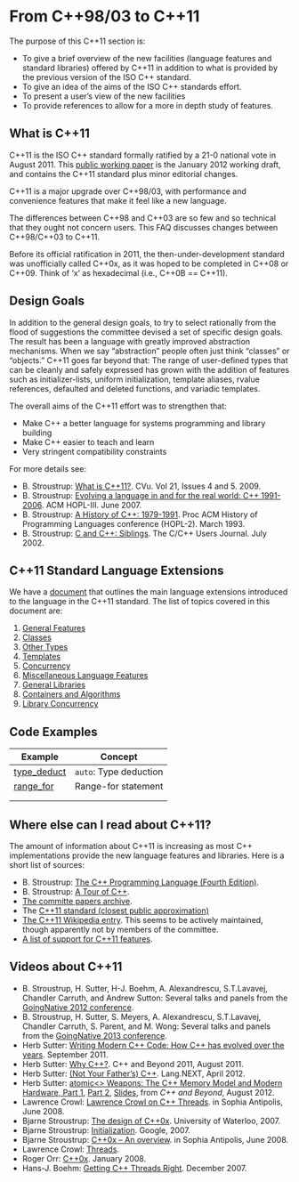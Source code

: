 # From C++98/03 to C++11

The purpose of this C++11 section is:

- To give a brief overview of the new facilities (language features and  standard libraries) offered by C++11 in addition to what is provided by  the previous version of the ISO C++ standard. 
- To give an idea of the aims of the ISO C++ standards effort. 
- To present a user’s view of the new facilities 
- To provide references to allow for a more in depth study of features. 

## What is C++11

C++11 is the ISO C++ standard formally ratified by a 21-0 national vote in August 2011. This [public working paper](http://www.open-std.org/jtc1/sc22/wg21/docs/papers/2012/n3337.pdf) is the January 2012 working draft, and contains the C++11 standard plus minor editorial changes.

C++11 is a major upgrade over C++98/03, with performance and convenience features that make it feel like a new language.

The differences between C++98 and C++03 are so few and so technical that they ought not concern users. This FAQ discusses changes between C++98/C++03 to C++11.

Before its official ratification in 2011, the then-under-development standard was unofficially called C++0x, as it was hoped to be completed in C++08 or C++09. Think of ‘x’ as hexadecimal (i.e., C++0B == C++11).

## Design Goals

In addition to the general design goals, to try to select rationally from the flood of suggestions the committee devised a set of specific design goals. The result has been a language with greatly improved abstraction mechanisms. When we say “abstraction” people often just think “classes” or “objects.” C++11 goes far beyond that: The range of user-defined types that can be cleanly and safely expressed has grown with the addition of features such as initializer-lists, uniform initialization, template aliases, rvalue references, defaulted and deleted functions, and variadic templates. 

The overall aims of the C++11 effort was to strengthen that:

- Make C++ a better language for systems programming and library building
- Make C++ easier to teach and learn
- Very stringent compatibility constraints

For more details see:

- B. Stroustrup: [What is C++11?](http://www.stroustrup.com/what-is-2009.pdf). CVu. Vol 21, Issues 4 and 5. 2009. 
- B. Stroustrup: [Evolving a language in and for the real world: C++ 1991-2006](http://www.stroustrup.com/hopl-almost-final.pdf). ACM HOPL-III. June 2007. 
- B. Stroustrup: [A History of C++: 1979-1991](http://www.stroustrup.com/hopl2.pdf). Proc ACM History of Programming Languages conference (HOPL-2). March 1993. 
- B. Stroustrup: [C and C++: Siblings](http://www.stroustrup.com/siblings_short.pdf). The C/C++ Users Journal. July 2002. 

## C++11 Standard Language Extensions

We have a [document](cpp11-lang-ext.md) that outlines the main language extensions introduced to the language in the C++11 standard. The list of topics covered in this document are:

1. [General Features](cpp11-lang-ext.md#General-Features)
2. [Classes](cpp11-lang-ext.md#Classes)
3. [Other Types](cpp11-lang-ext.md#Other-Types)
4. [Templates](cpp11-lang-ext.md#Templates)
5. [Concurrency](cpp11-lang-ext.md#Concurrency)
6. [Miscellaneous Language Features](cpp11-lang-ext.md#Miscellaneous-Language-Features)
7. [General Libraries](cpp11-lang-ext.md#General-Libraries)
8. [Containers and Algorithms](cpp11-lang-ext.md#Containers-and-Algorithms)
9. [Library Concurrency](cpp11-lang-ext.md#Library-Concurrency)



## Code Examples



| Example                      | Concept                |
| ---------------------------- | ---------------------- |
| [type_deduct](./type_deduct) | `auto`: Type deduction |
| [range_for](./range_for)     | Range-for statement    |
|                              |                        |
|                              |                        |

## Where else can I read about C++11? 

The amount of information about C++11 is increasing as most C++  implementations provide the new language features and libraries. Here is a short list of sources:

- B. Stroustrup: [The C++ Programming Language (Fourth Edition)](http://www.stroustrup.com/4th.html). 
- B. Stroustrup: [A Tour of C++](http://www.stroustrup.com/Tour.html). 
- [The committe papers archive](http://www.open-std.org/jtc1/sc22/wg21/docs/papers/). 
- The [C++11 standard (closest public approximation)](http://www.open-std.org/jtc1/sc22/wg21/docs/papers/2012/n3337.pdf)
- [The C++11 Wikipedia entry](http://en.wikipedia.org/wiki/C%2B%2B0x). This seems to be actively maintained, though apparently not by members of the committee. 
- [A list of support for C++11 features](http://wiki.apache.org/stdcxx/C%2B%2B0xCompilerSupport). 



## Videos about C++11

- B. Stroustrup, H. Sutter, H-J. Boehm, A. Alexandrescu, S.T.Lavavej,  Chandler Carruth, and Andrew Sutton: Several talks and panels from the [GoingNative 2012 conference](http://channel9.msdn.com/Events/GoingNative/GoingNative-2012). 
- B. Stroustrup, H. Sutter, S. Meyers, A. Alexandrescu, S.T.Lavavej,  Chandler Carruth, S. Parent, and M. Wong: Several talks and panels from  the [GoingNative 2013 conference](http://channel9.msdn.com/Events/GoingNative/2013).
- Herb Sutter: [Writing Modern C++ Code: How C++ has evolved over the years](http://channel9.msdn.com/Events/BUILD/BUILD2011/TOOL-835T). September 2011. 
- Herb Sutter: [Why C++?](http://channel9.msdn.com/posts/C-and-Beyond-2011-Herb-Sutter-Why-C). C++ and Beyond 2011, August 2011. 
- Herb Sutter: [(Not Your Father’s) C++](http://channel9.msdn.com/Events/Lang-NEXT/Lang-NEXT-2012/-Not-Your-Father-s-C-). Lang.NEXT, April 2012.
- Herb Sutter: [atomic<> Weapons: The C++ Memory Model and Modern Hardware, Part 1](http://channel9.msdn.com/Shows/Going+Deep/Cpp-and-Beyond-2012-Herb-Sutter-atomic-Weapons-1-of-2), [Part 2](http://channel9.msdn.com/Shows/Going+Deep/Cpp-and-Beyond-2012-Herb-Sutter-atomic-Weapons-2-of-2), [Slides](http://sdrv.ms/NxDB6u), from *C++ and Beyond*, August 2012.
- Lawrence Crowl: [Lawrence Crowl on C++ Threads](http://www-sop.inria.fr/geometrica/events/WG21_meeting_june_2008/public_talks.html). in Sophia Antipolis, June 2008. 
- Bjarne Stroustrup: [The design of C++0x](http://www.youtube.com/watch?v=lMmVuRNmHzQ). University of Waterloo, 2007. 
- Bjarne Stroustrup: [Initialization](http://video.google.com/videoplay?docid=5262479012306588324&ei=2eK7SaGiOILorgLo6p32CQ&q=C%2B%2B0x&hl=en). Google, 2007. 
- Bjarne Stroustrup: [C++0x – An overview](http://www-sop.inria.fr/geometrica/events/WG21_meeting_june_2008/public_talks.html). in Sophia Antipolis, June 2008. 
- Lawrence Crowl: [Threads](http://video.google.com/videoplay?docid=3528799355371049884&ei=NeS7SZLiCJGgqgKU_7GTCg&q=C%2B%2B0x&hl=en).
- Roger Orr: [C++0x](http://video.google.com/videoplay?docid=2165553273160626549&ei=geS7SaSyNYL8rgL7643TDQ&q=C%2B%2B0x&hl=en). January 2008. 
- Hans-J. Boehm: [Getting C++ Threads Right](http://www.youtube.com/watch?v=mrvAqvtWYb4). December 2007. 

